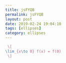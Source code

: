 ```yaml
---
title: jsFYQB
permalink: jsFYQB
layout: post
date: 2019-02-24 19:04:10
tags: [ellipses]
category: ellipses
---
```


```latex
 \[
\lim_{x\to 0} f(x) = f(0)
 \]
```